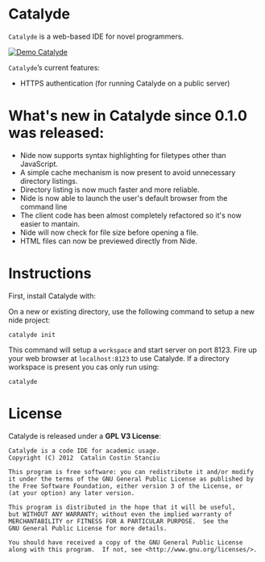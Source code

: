 Catalyde
====

`Catalyde` is a web-based IDE for novel programmers.

[![Demo Catalyde](http://img.youtube.com/vi/WZeIi_7aoME/0.jpg)](http://www.youtube.com/watch?v=WZeIi_7aoME "Demo Catalyde")



`Catalyde`’s current features:

- HTTPS authentication (for running Catalyde on a public server)




What's new in Catalyde since 0.1.0 was released:
============================================

- Nide now supports syntax highlighting for filetypes other than JavaScript.
- A simple cache mechanism is now present to avoid unnecessary directory listings.
- Directory listing is now much faster and more reliable.
- Nide is now able to launch the user's default browser from the command line
- The client code has been almost completely refactored so it's now easier to mantain.
- Nide will now check for file size before opening a file.
- HTML files can now be previewed directly from Nide.

Instructions
============

First, install Catalyde with:

    

On a new or existing directory, use the following command to setup a new nide project:

    catalyde init

This command will setup a `workspace` and start server on port 8123. Fire up your web browser
at `localhost:8123` to use Catalyde. If a directory workspace is present you cas only run 
using:

    catalyde

License
=======

Catalyde is released under a **GPL V3 License**:

    Catalyde is a code IDE for academic usage.
    Copyright (C) 2012  Catalin Costin Stanciu

    This program is free software: you can redistribute it and/or modify
    it under the terms of the GNU General Public License as published by
    the Free Software Foundation, either version 3 of the License, or
    (at your option) any later version.

    This program is distributed in the hope that it will be useful,
    but WITHOUT ANY WARRANTY; without even the implied warranty of
    MERCHANTABILITY or FITNESS FOR A PARTICULAR PURPOSE.  See the
    GNU General Public License for more details.

    You should have received a copy of the GNU General Public License
    along with this program.  If not, see <http://www.gnu.org/licenses/>.
